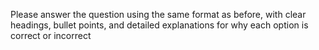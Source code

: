 Please answer the question using the same format as before, with clear headings, bullet points, and detailed explanations for why each option is correct or incorrect
